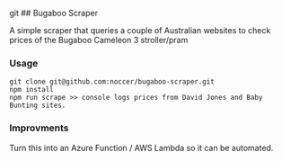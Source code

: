 git ## Bugaboo Scraper

A simple scraper that queries a couple of Australian websites to check prices of the Bugaboo Cameleon 3 stroller/pram

### Usage

```
git clone git@github.com:noccer/bugaboo-scraper.git
npm install
npm run scrape >> console logs prices from David Jones and Baby Bunting sites.
```

### Improvments

Turn this into an Azure Function / AWS Lambda so it can be automated.